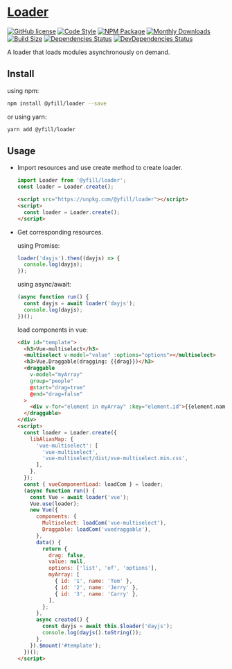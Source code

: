 # [Loader](https://yfill.cn/loader)

[![GitHub license][mit]][mit-url]
[![Code Style][code-style]][code-style-url]
[![NPM Package][npm]][npm-url]
[![Monthly Downloads][md]][md-url]
[![Build Size][build-size]][build-size-url]
[![Dependencies Status][dependencies-status]][dependencies-status-url]
[![DevDependencies Status][dev-dependencies-status]][dev-dependencies-status-url]

A loader that loads modules asynchronously on demand.

## Install

using npm:

```sh
npm install @yfill/loader --save
```

or using yarn:

```sh
yarn add @yfill/loader
```

## Usage

- Import resources and use create method to create loader.

  ```js
  import Loader from '@yfill/loader';
  const loader = Loader.create();
  ```

  ```html
  <script src="https://unpkg.com/@yfill/loader"></script>
  <script>
    const loader = Loader.create();
  </script>
  ```

- Get corresponding resources.

  using Promise:

  ```js
  loader('dayjs').then((dayjs) => {
    console.log(dayjs);
  });
  ```

  using async/await:

  ```js
  (async function run() {
    const dayjs = await loader('dayjs');
    console.log(dayjs);
  })();
  ```

  load components in vue:

  ```html
  <div id="template">
    <h3>Vue-multiselect</h3>
    <multiselect v-model="value" :options="options"></multiselect>
    <h3>Vue.Draggable(dragging: {{drag}})</h3>
    <draggable
      v-model="myArray"
      group="people"
      @start="drag=true"
      @end="drag=false"
    >
      <div v-for="element in myArray" :key="element.id">{{element.name}}</div>
    </draggable>
  </div>
  <script>
    const loader = Loader.create({
      libAliasMap: {
        'vue-multiselect': [
          'vue-multiselect',
          'vue-multiselect/dist/vue-multiselect.min.css',
        ],
      },
    });
    const { vueComponentLoad: loadCom } = loader;
    (async function run() {
      const Vue = await loader('vue');
      Vue.use(loader);
      new Vue({
        components: {
          Multiselect: loadCom('vue-multiselect'),
          Draggable: loadCom('vuedraggable'),
        },
        data() {
          return {
            drag: false,
            value: null,
            options: ['list', 'of', 'options'],
            myArray: [
              { id: '1', name: 'Tom' },
              { id: '2', name: 'Jerry' },
              { id: '3', name: 'Carry' },
            ],
          };
        },
        async created() {
          const dayjs = await this.$loader('dayjs');
          console.log(dayjs().toString());
        },
      }).$mount('#template');
    })();
  </script>
  ```

[mit]: https://img.shields.io/badge/license-MIT-blue.svg
[mit-url]: https://github.com/Yfill/loader/blob/main/LICENSE
[code-style]: https://img.shields.io/badge/code_style-airbnb-brightgreen
[code-style-url]: https://www.npmjs.com/package/eslint-config-airbnb
[md]: https://badgen.net/npm/dm/@yfill/loader
[md-url]: https://npmcharts.com/compare/@yfill/loader?minimal=true
[npm]: https://img.shields.io/npm/v/@yfill/loader.svg
[npm-url]: https://www.npmjs.com/package/@yfill/loader
[build-size]: https://badgen.net/bundlephobia/minzip/@yfill/loader
[build-size-url]: https://bundlephobia.com/result?p=@yfill/loader
[dependencies-status]: https://david-dm.org/Yfill/loader/status.svg
[dependencies-status-url]: https://david-dm.org/Yfill/loader
[dev-dependencies-status]: https://david-dm.org/Yfill/loader/dev-status.svg
[dev-dependencies-status-url]: https://david-dm.org/Yfill/loader?type=dev

